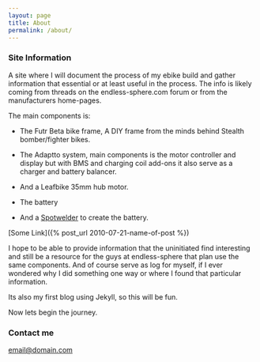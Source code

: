 ```yaml
---
layout: page
title: About
permalink: /about/
---
```


### Site Information

A site where I will document the process of my ebike build and gather information that essential or at least useful in the process. The info is likely coming from threads on the endless-sphere.com forum or from the manufacturers home-pages.

The main components is:

* The Futr Beta bike frame, A DIY frame from the minds behind Stealth bomber/fighter bikes.
* The Adaptto system, main components is the motor controller and display but with BMS and charging coil add-ons it also serve as a charger and battery balancer.
* And a Leafbike 35mm hub motor.

* The battery

* And a [Spotwelder](http://github.com) to create the battery.

[Some Link]({% post_url 2010-07-21-name-of-post %})

I hope to be able to provide information that the uninitiated find interesting and still be a resource for the guys at endless-sphere that plan use the same components. And of course serve as log for myself, if I ever wondered why I did something one way or where I found that particular information.

Its also my first blog using Jekyll, so this will be fun.

Now lets begin the journey.

### Contact me

[email@domain.com](mailto:email@domain.com)
